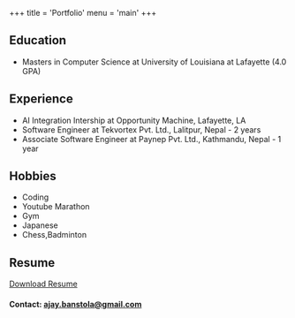 +++
title = 'Portfolio'
menu = 'main'
+++

## Education

- Masters in Computer Science at University of Louisiana at Lafayette (4.0 GPA)

## Experience

- AI Integration Intership at Opportunity Machine, Lafayette, LA 
- Software Engineer at Tekvortex Pvt. Ltd., Lalitpur, Nepal - 2 years
- Associate Software Engineer at Paynep Pvt. Ltd., Kathmandu, Nepal - 1 year

## Hobbies

- Coding
- Youtube Marathon
- Gym
- Japanese
- Chess,Badminton

## Resume

[Download Resume](/resume/resume.pdf)


#### Contact: ajay.banstola@gmail.com